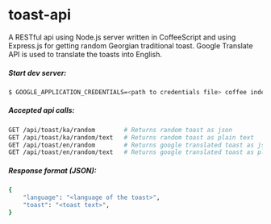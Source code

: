 # toast-api
A RESTful api using Node.js server written in CoffeeScript and using Express.js for getting random Georgian traditional toast.
Google Translate API is used to translate the toasts into English.

##### Start dev server:
```sh
$ GOOGLE_APPLICATION_CREDENTIALS=<path to credentials file> coffee index.coffee
```

##### Accepted api calls:
```sh
GET /api/toast/ka/random        # Returns random toast as json
GET /api/toast/ka/random/text   # Returns random toast as plain text
GET /api/toast/en/random        # Returns google translated toast as json
GET /api/toast/en/random/text   # Returns google translated toast as plain text
```

##### Response format (JSON):
```sh
{
    "language": "<language of the toast>",
    "toast": "<toast text>",
}
```